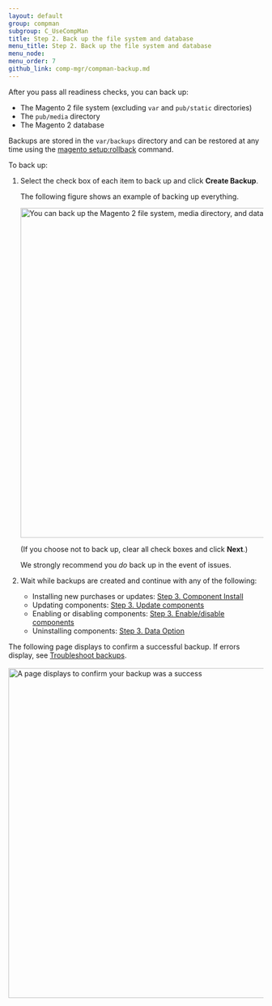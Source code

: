 ```yaml
---
layout: default 
group: compman
subgroup: C_UseCompMan
title: Step 2. Back up the file system and database
menu_title: Step 2. Back up the file system and database
menu_node: 
menu_order: 7
github_link: comp-mgr/compman-backup.md
---
```


After you pass all readiness checks, you can back up:

*	The Magento 2 file system (excluding `var` and `pub/static` directories)
*	The `pub/media` directory
*	The Magento 2 database

Backups are stored in the `var/backups` directory and can be restored at any time using the <a href="{{ site.gdeurl }}install-gde/install/cli/install-cli-uninstall-mods.html#instgde-cli-uninst-mod-roll">magento setup:rollback</a> command.

To back up:

1.	Select the check box of each item to back up and click **Create Backup**.

	The following figure shows an example of backing up everything.

	<img src="{{ site.baseurl }}common/images/cman_create-backup.png" width="650px" alt="You can back up the Magento 2 file system, media directory, and database">

	(If you choose not to back up, clear all check boxes and click **Next**.)

	<div class="bs-callout bs-callout-info" id="info">
      <p>We strongly recommend you <em>do</em> back up in the event of issues.</p>
    </div>

2. 	Wait while backups are created and continue with any of the following:

	*	Installing new purchases or updates: <a href="{{ site.gdeurl }}comp-mgr/compman-new-purchase.html">Step 3. Component Install</a>
	*	Updating components: <a href="{{ site.gdeurl }}comp-mgr/compman-update.html">Step 3. Update components</a>
	*	Enabling or disabling components: <a href="{{ site.gdeurl }}comp-mgr/compman-enable-disable.html">Step 3. Enable/disable components</a>
	*	Uninstalling components: <a href="{{ site.gdeurl }}comp-mgr/compman-uninst-data.html">Step 3. Data Option</a>

The following page displays to confirm a successful backup. If errors display, see <a href="{{ site.gdeurl }}comp-mgr/trouble/cman/tshoot_backup.html">Troubleshoot backups</a>.<br><br>
<img src="{{ site.baseurl }}common/images/cman_backup-success.png" width="650px" alt="A page displays to confirm your backup was a success">